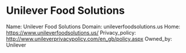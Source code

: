 
# Unilever Food Solutions

Name: Unilever Food Solutions
Domain: unileverfoodsolutions.us
Home: https://www.unileverfoodsolutions.us/
Privacy_policy: http://www.unileverprivacypolicy.com/en_gb/policy.aspx
Owned_by: Unilever
